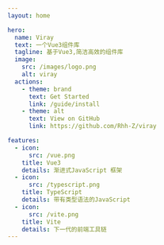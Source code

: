 ```yaml
---
layout: home

hero:
  name: Viray
  text: 一个Vue3组件库
  tagline: 基于Vue3,简洁高效的组件库
  image:
    src: /images/logo.png
    alt: viray
  actions:
    - theme: brand
      text: Get Started
      link: /guide/install
    - theme: alt
      text: View on GitHub
      link: https://github.com/Rhh-Z/viray

features:
  - icon:
      src: /vue.png
    title: Vue3
    details: 渐进式JavaScript 框架
  - icon:
      src: /typescript.png
    title: TypeScript
    details: 带有类型语法的JavaScript
  - icon:
      src: /vite.png
    title: Vite
    details: 下一代的前端工具链
---
```

